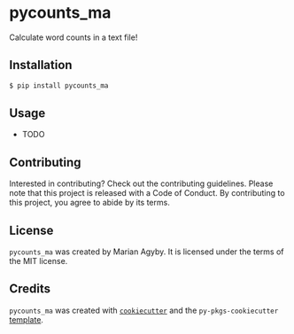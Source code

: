 # pycounts_ma

Calculate word counts in a text file!

## Installation

```bash
$ pip install pycounts_ma
```

## Usage

- TODO

## Contributing

Interested in contributing? Check out the contributing guidelines. Please note that this project is released with a Code of Conduct. By contributing to this project, you agree to abide by its terms.

## License

`pycounts_ma` was created by Marian Agyby. It is licensed under the terms of the MIT license.

## Credits

`pycounts_ma` was created with [`cookiecutter`](https://cookiecutter.readthedocs.io/en/latest/) and the `py-pkgs-cookiecutter` [template](https://github.com/py-pkgs/py-pkgs-cookiecutter).
